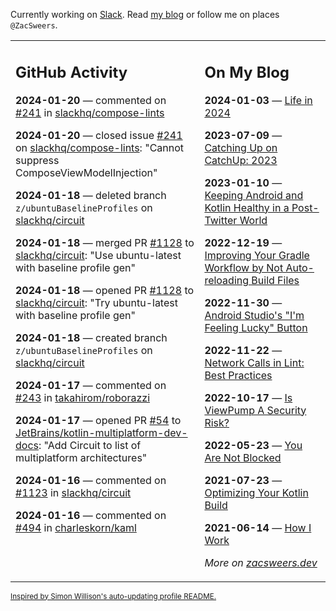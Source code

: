 Currently working on [Slack](https://slack.com/). Read [my blog](https://zacsweers.dev/) or follow me on places `@ZacSweers`.

<table><tr><td valign="top" width="60%">

## GitHub Activity
<!-- githubActivity starts -->
**2024-01-20** — commented on [#241](https://github.com/slackhq/compose-lints/issues/241#issuecomment-1901796626) in [slackhq/compose-lints](https://github.com/slackhq/compose-lints)

**2024-01-20** — closed issue [#241](https://github.com/slackhq/compose-lints/issues/241) on [slackhq/compose-lints](https://github.com/slackhq/compose-lints): "Cannot suppress ComposeViewModelInjection"

**2024-01-18** — deleted branch `z/ubuntuBaselineProfiles` on [slackhq/circuit](https://github.com/slackhq/circuit)

**2024-01-18** — merged PR [#1128](https://github.com/slackhq/circuit/pull/1128) to [slackhq/circuit](https://github.com/slackhq/circuit): "Use ubuntu-latest with baseline profile gen"

**2024-01-18** — opened PR [#1128](https://github.com/slackhq/circuit/pull/1128) to [slackhq/circuit](https://github.com/slackhq/circuit): "Try ubuntu-latest with baseline profile gen"

**2024-01-18** — created branch `z/ubuntuBaselineProfiles` on [slackhq/circuit](https://github.com/slackhq/circuit)

**2024-01-17** — commented on [#243](https://github.com/takahirom/roborazzi/issues/243#issuecomment-1897736920) in [takahirom/roborazzi](https://github.com/takahirom/roborazzi)

**2024-01-17** — opened PR [#54](https://github.com/JetBrains/kotlin-multiplatform-dev-docs/pull/54) to [JetBrains/kotlin-multiplatform-dev-docs](https://github.com/JetBrains/kotlin-multiplatform-dev-docs): "Add Circuit to list of multiplatform architectures"

**2024-01-16** — commented on [#1123](https://github.com/slackhq/circuit/issues/1123#issuecomment-1894911856) in [slackhq/circuit](https://github.com/slackhq/circuit)

**2024-01-16** — commented on [#494](https://github.com/charleskorn/kaml/pull/494#issuecomment-1894348754) in [charleskorn/kaml](https://github.com/charleskorn/kaml)
<!-- githubActivity ends -->
</td><td valign="top" width="40%">

## On My Blog
<!-- blog starts -->
**2024-01-03** — [Life in 2024](https://www.zacsweers.dev/life-in-2024/)

**2023-07-09** — [Catching Up on CatchUp: 2023](https://www.zacsweers.dev/catching-up-on-catchup-2023/)

**2023-01-10** — [Keeping Android and Kotlin Healthy in a Post-Twitter World](https://www.zacsweers.dev/keeping-android-healthy/)

**2022-12-19** — [Improving Your Gradle Workflow by Not Auto-reloading Build Files](https://www.zacsweers.dev/improving-your-workflow-by-not-auto-reloading-build-files/)

**2022-11-30** — [Android Studio's "I'm Feeling Lucky" Button](https://www.zacsweers.dev/android-studios-im-feeling-lucky-button/)

**2022-11-22** — [Network Calls in Lint: Best Practices](https://www.zacsweers.dev/network-calls-in-lint-best-practices/)

**2022-10-17** — [Is ViewPump A Security Risk?](https://www.zacsweers.dev/is-viewpump-a-security-risk/)

**2022-05-23** — [You Are Not Blocked](https://www.zacsweers.dev/you-are-not-blocked/)

**2021-07-23** — [Optimizing Your Kotlin Build](https://www.zacsweers.dev/optimizing-your-kotlin-build/)

**2021-06-14** — [How I Work](https://www.zacsweers.dev/how-i-work/)
<!-- blog ends -->
_More on [zacsweers.dev](https://zacsweers.dev/)_
</td></tr></table>

<sub><a href="https://simonwillison.net/2020/Jul/10/self-updating-profile-readme/">Inspired by Simon Willison's auto-updating profile README.</a></sub>